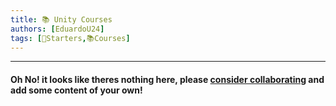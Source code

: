 ```yaml
---
title: 📚 Unity Courses
authors: [EduardoU24]
tags: [🌱Starters,📚Courses]
---
```


--- 

#### Oh No! it looks like theres nothing here, please [consider collaborating](/community/how-to-collaborate/) and add some content of your own!